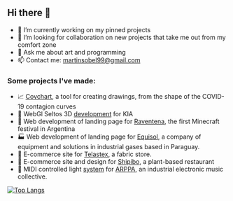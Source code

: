 ## Hi there 👋
- 🔨 I’m currently working on my pinned projects
- 🙌 I’m looking for collaboration on new projects that take me out from my comfort zone
- 💬 Ask me about art and programming
- 📫 Contact me: martinsobel99@gmail.com

### Some projects I've made:
- 📈 [Covchart](https://github.com/MartinSobel/Covchart), a tool for creating drawings, from the shape of the COVID-19 contagion curves
- 🚗 WebGl Seltos 3D [development](http://www.kia.com.ar/seltos3d/) for KIA
- 🗻 Web development of landing page for [Raventena](http://raventena.com/), the first Minecraft festival in Argentina
- 🏭 Web development of landing page for [Equisol](http://equisol.com.py/), a company of equipment and solutions in industrial gases based in Paraguay.
- 👕 E-commerce site for [Telastex](https://telastex.com/), a fabric store.
- 🍆 E-commerce site and design for [Shipibo](http://shipibo.com.ar/#!/), a plant-based restaurant
- 🔦 MIDI controlled light [system](https://github.com/MartinSobel/ARPPA) for [ARPPA](https://www.instagram.com/p/B7PDwOuA1Qb/?utm_source=ig_web_button_share_sheet), an industrial electronic music collective.

[![Top Langs](https://github-readme-stats.vercel.app/api/top-langs/?username=martinsobel&layout=compact)](https://github.com/anuraghazra/github-readme-stats)
